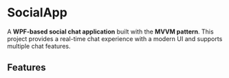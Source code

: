# SocialApp

A **WPF-based social chat application** built with the **MVVM pattern**. This project provides a real-time chat experience with a modern UI and supports multiple chat features.

## Features

